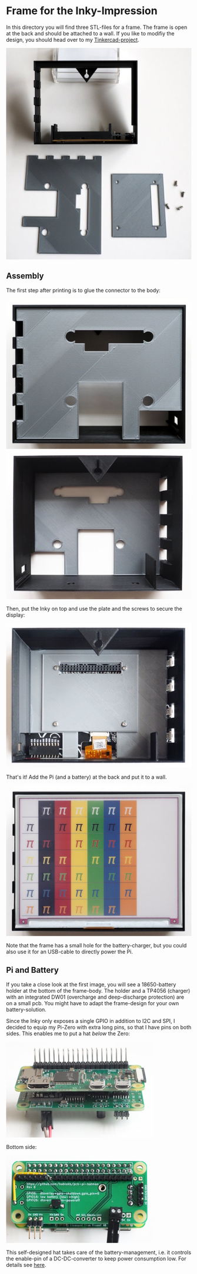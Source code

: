 Frame for the Inky-Impression
=============================

In this directory you will find three STL-files for a frame. The frame
is open at the back and should be attached to a wall. If you like
to modifiy the design, you should head over to my
[Tinkercad-project](https://www.tinkercad.com/things/1BvKeof9mrh).

![](parts.jpg)


Assembly
--------

The first step after printing is to glue the connector to the body:

![](body+base.jpg)
![](body+base2.jpg)

Then, put the Inky on top and use the plate and the screws to secure
the display:

![](display+connector.jpg)

That's it! Add the Pi (and a battery) at the back and put it to a wall.

![](display-with-frame.jpg)

Note that the frame has a small hole for the battery-charger, but you
could also use it for an USB-cable to directly power the Pi.


Pi and Battery
--------------

If you take a close look at the first image, you will see a
18650-battery holder at the bottom of the frame-body. The holder and
a TP4056 (charger) with an integrated DW01 (overcharge and
deep-discharge protection) are on a small pcb. You might have to adapt
the frame-design for your own battery-solution.

Since the Inky only exposes a single GPIO in addition to I2C and SPI,
I decided to equip my Pi-Zero with extra long pins, so that I have
pins on both sides. This enables me to put a hat _below_ the Zero:

![](pi-with-hat.jpg)

Bottom side:

![](bottom-of-hat.jpg)

This self-designed hat takes care of the battery-management, i.e. it
controls the enable-pin of a DC-DC-converter to keep power consumption
low. For details see [here](https://github.com/bablokb/pcb-pi-batman).

